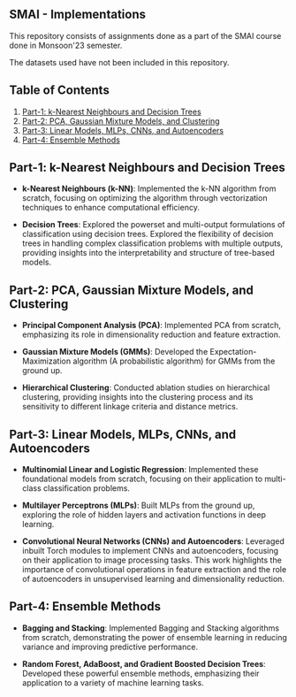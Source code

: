 ## SMAI - Implementations

This repository consists of assignments done as a part of the SMAI course done in Monsoon'23 semester.

The datasets used have not been included in this repository.

## Table of Contents

1. [Part-1: k-Nearest Neighbours and Decision Trees](#part-1-k-nearest-neighbours-and-decision-trees)
2. [Part-2: PCA, Gaussian Mixture Models, and Clustering](#part-2-pca-gaussian-mixture-models-and-clustering)
3. [Part-3: Linear Models, MLPs, CNNs, and Autoencoders](#part-3-linear-models-mlps-cnns-and-autoencoders)
4. [Part-4: Ensemble Methods](#part-4-ensemble-methods)

## Part-1: k-Nearest Neighbours and Decision Trees

- **k-Nearest Neighbours (k-NN)**: Implemented the k-NN algorithm from scratch, focusing on optimizing the algorithm through vectorization techniques to enhance computational efficiency. 
  
- **Decision Trees**: Explored the powerset and multi-output formulations of classification using decision trees. Explored the flexibility of decision trees in handling complex classification problems with multiple outputs, providing insights into the interpretability and structure of tree-based models.

## Part-2: PCA, Gaussian Mixture Models, and Clustering

- **Principal Component Analysis (PCA)**: Implemented PCA from scratch, emphasizing its role in dimensionality reduction and feature extraction. 
  
- **Gaussian Mixture Models (GMMs)**: Developed the Expectation-Maximization algorithm (A probabilistic algorithm) for GMMs from the ground up.
  
- **Hierarchical Clustering**: Conducted ablation studies on hierarchical clustering, providing insights into the clustering process and its sensitivity to different linkage criteria and distance metrics. 
## Part-3: Linear Models, MLPs, CNNs, and Autoencoders

- **Multinomial Linear and Logistic Regression**: Implemented these foundational models from scratch, focusing on their application to multi-class classification problems.
  
- **Multilayer Perceptrons (MLPs)**: Built MLPs from the ground up, exploring the role of hidden layers and activation functions in deep learning. 
  
- **Convolutional Neural Networks (CNNs) and Autoencoders**: Leveraged inbuilt Torch modules to implement CNNs and autoencoders, focusing on their application to image processing tasks. This work highlights the importance of convolutional operations in feature extraction and the role of autoencoders in unsupervised learning and dimensionality reduction.

## Part-4: Ensemble Methods

- **Bagging and Stacking**: Implemented Bagging and Stacking algorithms from scratch, demonstrating the power of ensemble learning in reducing variance and improving predictive performance.

- **Random Forest, AdaBoost, and Gradient Boosted Decision Trees**: Developed these powerful ensemble methods, emphasizing their application to a variety of machine learning tasks. 

